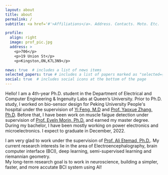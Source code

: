 ```yaml
---
layout: about
title: about
permalink: /
subtitle: <a href='#'>Affiliations</a>. Address. Contacts. Moto. Etc.

profile:
  align: right
  image: prof_pic.jpg
  address: >
    <p>706</p>
    <p>19 Union St</p>
    <p>Kingston,ON,K7L3N9</p>

news: true  # includes a list of news items
selected_papers: true # includes a list of papers marked as "selected={true}"
social: true  # includes social icons at the bottom of the page
---
```


Hello! I am a 4th-year Ph.D. student in the Department of Electrical and Computer Engineering & Ingenuity Labs at Queen’s University. Prior to Ph.D. study, I worked on bio-sensor design for Peking University People's hospital under the supervision of [Yi Feng, M.D](https://english.pkuph.cn/html/care/departments/medica/Pain_Medicine/324.html) and [Prof. Yaoxue Zhang, Ph.D](https://www.cs.tsinghua.edu.cn/csen/info/1059/4004.htm). Before that, I have been work on muscle faigue detection under supervision of [Prof. Eveln Morin, Ph.D.](https://www.ece.queensu.ca/people/E-L-Morin/index.html) and earned my master degree. During my bachelor, I have been mostly working on power electronics and microelectronics. I expect to graduate in December, 2022.

I am very glad to work under the supervision of [Prof. Ali Etemad, Ph.D.](https://www.aiimlab.com/director). My current research interests lie in the area of Electroencephalography, brain computer interface (BCI), deep learning, semi-supervised learning and riemannian geometry.  
My long-term research goal is to work in neuroscience, building a simpler, faster, and more accutate BCI system using AI! 


